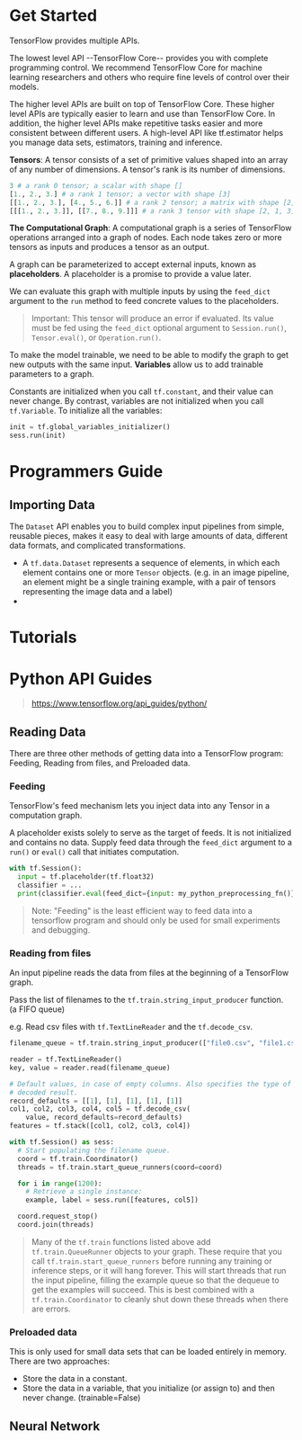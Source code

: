 # Get Started

TensorFlow provides multiple APIs. 

The lowest level API --TensorFlow Core-- provides you with complete programming control. We recommend TensorFlow Core for machine learning researchers and others who require fine levels of control over their models. 

The higher level APIs are built on top of TensorFlow Core. These higher level APIs are typically easier to learn and use than TensorFlow Core. In addition, the higher level APIs make repetitive tasks easier and more consistent between different users. A high-level API like tf.estimator helps you manage data sets, estimators, training and inference.

**Tensors**: A tensor consists of a set of primitive values shaped into an array of any number of dimensions. A tensor's rank is its number of dimensions. 
```python
3 # a rank 0 tensor; a scalar with shape []
[1., 2., 3.] # a rank 1 tensor; a vector with shape [3]
[[1., 2., 3.], [4., 5., 6.]] # a rank 2 tensor; a matrix with shape [2, 3]
[[[1., 2., 3.]], [[7., 8., 9.]]] # a rank 3 tensor with shape [2, 1, 3]
```

**The Computational Graph**: A computational graph is a series of TensorFlow operations arranged into a graph of nodes. Each node takes zero or more tensors as inputs and produces a tensor as an output.

A graph can be parameterized to accept external inputs, known as **placeholders**. A placeholder is a promise to provide a value later.

We can evaluate this graph with multiple inputs by using the `feed_dict` argument to the `run` method to feed concrete values to the placeholders.
> Important: This tensor will produce an error if evaluated. Its value must be fed using the `feed_dict` optional argument to `Session.run()`, `Tensor.eval()`, or `Operation.run()`.

To make the model trainable, we need to be able to modify the graph to get new outputs with the same input. **Variables** allow us to add trainable parameters to a graph.

Constants are initialized when you call `tf.constant`, and their value can never change. By contrast, variables are not initialized when you call `tf.Variable`. To initialize all the variables:
```python
init = tf.global_variables_initializer()
sess.run(init)
```



# Programmers Guide

## Importing Data

The `Dataset` API enables you to build complex input pipelines from simple, reusable pieces, makes it easy to deal with large amounts of data, different data formats, and complicated transformations.

* A `tf.data.Dataset` represents a sequence of elements, in which each element contains one or more `Tensor` objects. (e.g. in an image pipeline, an element might be a single training example, with a pair of tensors representing the image data and a label)
* 

# Tutorials

# Python API Guides
> <https://www.tensorflow.org/api_guides/python/>

## Reading Data

There are three other methods of getting data into a TensorFlow program: Feeding, Reading from files, and Preloaded data.

### Feeding

TensorFlow's feed mechanism lets you inject data into any Tensor in a computation graph.

A placeholder exists solely to serve as the target of feeds. It is not initialized and contains no data.
Supply feed data through the `feed_dict` argument to a `run()` or `eval()` call that initiates computation.

```python
with tf.Session():
  input = tf.placeholder(tf.float32)
  classifier = ...
  print(classifier.eval(feed_dict={input: my_python_preprocessing_fn()}))
```

> Note: "Feeding" is the least efficient way to feed data into a tensorflow program and should only be used for small experiments and debugging.

### Reading from files

An input pipeline reads the data from files at the beginning of a TensorFlow graph.

Pass the list of filenames to the `tf.train.string_input_producer` function. (a FIFO queue)

e.g. Read csv files with `tf.TextLineReader` and the `tf.decode_csv`.
```python
filename_queue = tf.train.string_input_producer(["file0.csv", "file1.csv"])

reader = tf.TextLineReader()
key, value = reader.read(filename_queue)

# Default values, in case of empty columns. Also specifies the type of the
# decoded result.
record_defaults = [[1], [1], [1], [1], [1]]
col1, col2, col3, col4, col5 = tf.decode_csv(
    value, record_defaults=record_defaults)
features = tf.stack([col1, col2, col3, col4])

with tf.Session() as sess:
  # Start populating the filename queue.
  coord = tf.train.Coordinator()
  threads = tf.train.start_queue_runners(coord=coord)

  for i in range(1200):
    # Retrieve a single instance:
    example, label = sess.run([features, col5])

  coord.request_stop()
  coord.join(threads)
```

> Many of the `tf.train` functions listed above add `tf.train.QueueRunner` objects to your graph. These require that you call `tf.train.start_queue_runners` before running any training or inference steps, or it will hang forever. This will start threads that run the input pipeline, filling the example queue so that the dequeue to get the examples will succeed. This is best combined with a `tf.train.Coordinator` to cleanly shut down these threads when there are errors.

### Preloaded data

This is only used for small data sets that can be loaded entirely in memory. There are two approaches:
* Store the data in a constant.
* Store the data in a variable, that you initialize (or assign to) and then never change. (trainable=False)


## Neural Network
